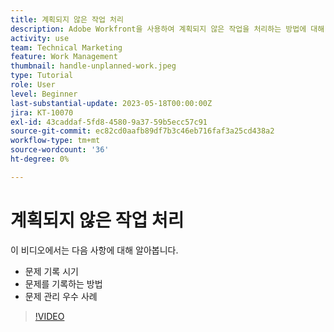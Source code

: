 ```yaml
---
title: 계획되지 않은 작업 처리
description: Adobe Workfront을 사용하여 계획되지 않은 작업을 처리하는 방법에 대해 알아봅니다.
activity: use
team: Technical Marketing
feature: Work Management
thumbnail: handle-unplanned-work.jpeg
type: Tutorial
role: User
level: Beginner
last-substantial-update: 2023-05-18T00:00:00Z
jira: KT-10070
exl-id: 43caddaf-5fd8-4580-9a37-59b5ecc57c91
source-git-commit: ec82cd0aafb89df7b3c46eb716faf3a25cd438a2
workflow-type: tm+mt
source-wordcount: '36'
ht-degree: 0%

---
```


# 계획되지 않은 작업 처리

이 비디오에서는 다음 사항에 대해 알아봅니다.

* 문제 기록 시기
* 문제를 기록하는 방법
* 문제 관리 우수 사례

>[!VIDEO](https://video.tv.adobe.com/v/3419488/?quality=12&learn=on)
